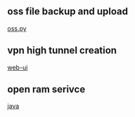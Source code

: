 ## oss file backup and upload
[oss.py](https://github.com/bjdzliu/script/blob/master/pythonscript/aliYunManage/OSS/oss.py)

## vpn high tunnel creation
[web-ui](https://github.com/bjdzliu/awesome-python3-webapp/tree/master/example/flask-web/CreateTunnelinALI)

## open ram serivce
[java](https://github.com/bjdzliu/script/tree/master/pythonscript/aliYunManage/RAM)
